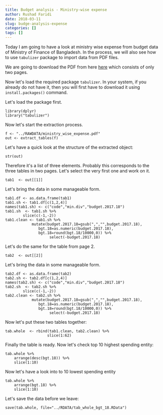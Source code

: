 ```yaml
---
title: Budget analysis - Ministry-wise expense
author: Rushad Faridi 
date: 2018-03-11
slug: budge-analysis-expense
categories: []
tags: []
---
```


Today I am going to have a look at ministry wise expense from budget data of Ministry of Finance of Bangladesh. In the process, we will also see how to use `tabulizer` package to import data from PDF files.

We are going to download the PDF from here [here](http://http://mof.portal.gov.bd/sites/default/files/files/mof.portal.gov.bd/page/69fff6e4_953e_45d3_b96d_e89a7efa8699/St7_En.pdf "MOF") which consists of only two pages.

Now let's load the required package `tabulizer`. In your system, if you already do not have it, then you will first have to download it using `install.packages()` command. 

Let's load the package first.

```{r ll  }
library(dplyr)
library("tabulizer")
```

Now let's start the extraction process.

```{r ext  }
f <- "../RAWDATA/ministry_wise_expense.pdf"
out <- extract_tables(f)
```

Let's have a quick look at the structure of the extracted object:

```{r extob  }
str(out)
```

Therefore it's a list of three elements. Probably this corresponds to the three tables in two pages. Let's select the very first one and work on it.

```{r ft  }
tab1  <- out[[1]]
```

Let's bring the data in some manageable form.

```{r man  }
tab1.df <- as.data.frame(tab1)
tab1.sh <- tab1.df[c(1,2,4)]
names(tab1.sh) <- c("code","min.div","budget.2017.18")
tab1.sh  <- tab1.sh %>% 
		slice(c(-1,-2))
tab1.clean <- tab1.sh %>% 
		    mutate(budget.2017.18=gsub(",","",budget.2017.18),
			   bgt.18=as.numeric(budget.2017.18),
			   bgt.18=round(bgt.18/10000,0)) %>% 
                    select(-budget.2017.18)

```

Let's do the same for the table from page 2. 


```{r ft2  }
tab2  <- out[[2]]
```

Let's bring the data in some manageable form.

```{r man2  }
tab2.df <- as.data.frame(tab2)
tab2.sh <- tab2.df[c(1,2,4)]
names(tab2.sh) <- c("code","min.div","budget.2017.18")
tab2.sh  <- tab2.sh %>% 
		slice(c(-1,-2))
tab2.clean <- tab2.sh %>% 
		    mutate(budget.2017.18=gsub(",","",budget.2017.18),
			   bgt.18=as.numeric(budget.2017.18),
			   bgt.18=round(bgt.18/10000,0)) %>% 
                    select(-budget.2017.18)

```

Now let's put these two tables together:

```{r tog  }
tab.whole  <- rbind(tab1.clean, tab2.clean) %>% 
                   slice(1:62)
```




Finally the table is ready. Now let's check top 10 highest spending entity:

```{r top10  }
tab.whole %>% 
    arrange(desc(bgt.18)) %>% 
    slice(1:10)
```

Now let's have a look into to 10 lowest spending entity


```{r bottom10  }
tab.whole %>% 
    arrange(bgt.18) %>% 
    slice(1:10)
```

Let's save the data before we leave:

```{r ss  }
save(tab.whole, file="../RDATA/tab_whole_bgt_18.RData")
```


